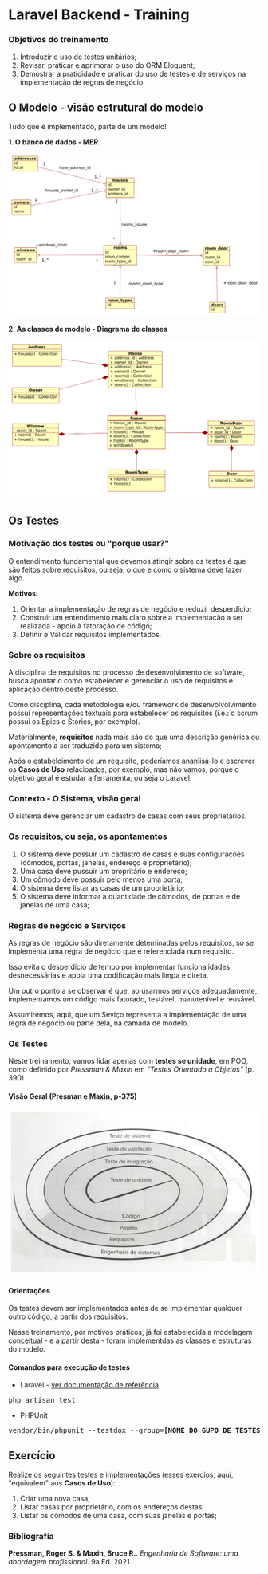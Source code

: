 # Laravel Backend - Training

### Objetivos do treinamento

1. Introduzir o uso de testes unitários;
2. Revisar, praticar e aprimorar o uso do ORM Eloquent;
3. Demostrar a praticidade e praticar do uso de testes e de serviços na implementação de regras de negócio.

## O Modelo - visão estrutural do modelo

Tudo que é implementado, parte de um modelo!

**1. O banco de dados - MER**

<img src="readme-imgs/der.png">

**2. As classes de modelo - Diagrama de classes**

<img src="readme-imgs/dc.png">

## Os Testes

### Motivação dos testes ou "porque usar?"

O entendimento fundamental que devemos atingir sobre os testes é que são feitos sobre requisitos, ou seja, o que e como o sistema deve fazer algo.

**Motivos:**

1. Orientar a implementação de regras de negócio e reduzir desperdício;
2. Construir um entendimento mais claro sobre a implementação a ser realizada - apoio à fatoração de código;
3. Definir e Validar requisitos implementados.


### Sobre os requisitos

A disciplina de requisitos no processo de desenvolvimento de software, busca apontar o como estabelecer e gerenciar o uso de requisitos e aplicação dentro deste processo.

Como disciplina, cada metodologia e/ou framework de desenvolvolvimento possui representações textuais para estabelecer os requisitos (i.e.: o scrum possui os Epics e Stories, por exemplo).

Materialmente, **requisitos** nada mais são do que uma descrição genérica ou apontamento a ser traduzido para um sistema;

Após o estabelcimento de um requisito, poderíamos ananlisá-lo e escrever os **Casos de Uso** relacioados, por exemplo, mas não vamos, porque o objetivo geral é estudar a ferramenta, ou seja o Laravel.

### Contexto - O Sistema, visão geral

O sistema deve gerenciar um cadastro de casas com seus proprietários.


### Os requisitos, ou seja, os apontamentos

1. O sistema deve possuir um cadastro de casas e suas configurações (cômodos, portas, janelas, endereço e proprietário);
2. Uma casa deve pussuir um propritário e endereço;
3. Um cômodo deve possuir pelo menos uma porta;
4. O sistema deve listar as casas de um proprietário;
5. O sistema deve informar a quantidade de cômodos, de portas e de janelas de uma casa;

### Regras de negócio e Serviços

As regras de negócio são diretamente deteminadas pelos requisitos, só se implementa uma regra de negócio que é referenciada num requisito.

Isso evita o desperdício de tempo por implementar funcionalidades desnecessárias e apoia uma codificação mais limpa e direta.

Um outro ponto a se observar é que, ao usarmos serviços adequadamente, implementamos um código mais fatorado, testável, manutenível e reusável.

Assumiremos, aqui, que um Seviço representa a implementação de uma regra de negócio ou parte dela, na camada de modelo.

### Os Testes

Neste treinamento, vamos lidar apenas com **testes se unidade**, em POO, como definido por <i>Pressman & Maxin</i> em <i>"Testes Orientado a Objetos"</i> (p. 390)

#### Visão Geral (Presman e Maxin, p-375)

<img src="readme-imgs/testes.png"/>

#### Orientações
Os testes devem ser implementados antes de se implementar qualquer outro código, a partir dos requisitos.

Nesse treinamento, por motivos práticos, já foi estabelecida a modelagem conceitual - e a partir desta -  foram implementdas as classes e estruturas do modelo.

#### Comandos para execução de testes

- Laravel - <a href="https://laravel.com/docs/8.x/testing">ver documentação de referência</a>

<pre>php artisan test </pre>

- PHPUnit

<pre>vendor/bin/phpunit --testdox --group=<b>[NOME DO GUPO DE TESTES]</b></pre>

## Exercício

Realize os seguintes testes e implementações (esses exercíos, aqui, "equivalem" aos **Casos de Uso**):

1. Criar uma nova casa;
2. Listar casas por proprietário, com os endereços destas;
3. Listar os cômodos de uma casa, com suas janelas e portas;


### Bibliografia

**Pressman, Roger S. & Maxin, Bruce R.**. <i>Engenharia de Software: uma abordagem profissional</i>. 9a Ed. 2021.